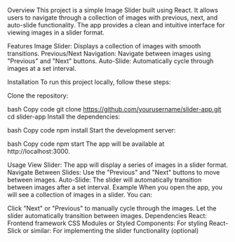 Overview
This project is a simple Image Slider built using React. It allows users to navigate through a collection of images with previous, next, and auto-slide functionality. The app provides a clean and intuitive interface for viewing images in a slider format.

Features
Image Slider: Displays a collection of images with smooth transitions.
Previous/Next Navigation: Navigate between images using "Previous" and "Next" buttons.
Auto-Slide: Automatically cycle through images at a set interval.

Installation
To run this project locally, follow these steps:

Clone the repository:

bash
Copy code
git clone https://github.com/yourusername/slider-app.git
cd slider-app
Install the dependencies:

bash
Copy code
npm install
Start the development server:

bash
Copy code
npm start
The app will be available at http://localhost:3000.

Usage
View Slider: The app will display a series of images in a slider format.
Navigate Between Slides: Use the "Previous" and "Next" buttons to move between images.
Auto-Slide: The slider will automatically transition between images after a set interval.
Example
When you open the app, you will see a collection of images in a slider. You can:

Click "Next" or "Previous" to manually cycle through the images.
Let the slider automatically transition between images.
Dependencies
React: Frontend framework
CSS Modules or Styled Components: For styling
React-Slick or similar: For implementing the slider functionality (optional)


